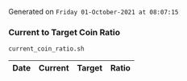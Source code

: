 Generated on `Friday 01-October-2021 at 08:07:15`

### Current to Target Coin Ratio
`current_coin_ratio.sh`

Date|Current|Target|Ratio
---|---|---|---
